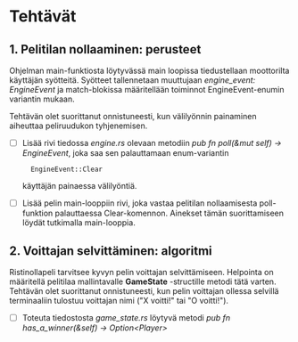 # Tehtävät

## 1. Pelitilan nollaaminen: perusteet

Ohjelman main-funktiosta löytyvässä main loopissa tiedustellaan moottorilta käyttäjän syötteitä. Syötteet tallennetaan muuttujaan *engine_event: EngineEvent* ja match-blokissa määritellään toiminnot EngineEvent-enumin variantin mukaan.

Tehtävän olet suorittanut onnistuneesti, kun välilyönnin painaminen aiheuttaa peliruudukon tyhjenemisen.

- [ ] Lisää rivi tiedossa *engine.rs* olevaan metodiin *pub fn poll(&mut self) -> EngineEvent*, joka saa sen palauttamaan enum-variantin

        EngineEvent::Clear

    käyttäjän painaessa välilyöntiä.
- [ ] Lisää pelin main-looppiin rivi, joka vastaa pelitilan nollaamisesta poll-funktion palauttaessa Clear-komennon. Ainekset tämän suorittamiseen löydät tutkimalla main-looppia.

## 2. Voittajan selvittäminen: algoritmi

Ristinollapeli tarvitsee kyvyn pelin voittajan selvittämiseen. Helpointa on määritellä pelitilaa mallintavalle **GameState** -structille metodi tätä varten. Tehtävän olet suorittanut onnistuneesti, kun pelin voittajan ollessa selvillä terminaaliin tulostuu voittajan nimi ("X voitti!" tai "O voitti!").

- [ ] Toteuta tiedostosta *game_state.rs* löytyvä metodi *pub fn has_a_winner(&self) -> Option&lt;Player&gt;*
